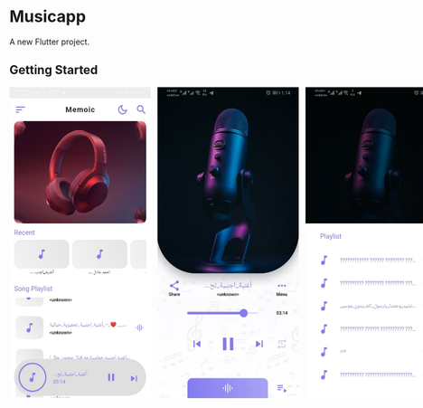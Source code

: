 # Musicapp

A new Flutter project.

## Getting Started

<div style="display: flex; justify-content: space-evenly;">
<img src="https://github.com/MohammedRostom/MusicApp_Audio-Access_Storage/blob/main/lib/screenShots/List%20Of%20Music%20Light.jpg"  width="250" height="550"/>
    &nbsp;&nbsp;&nbsp;
<img src="https://github.com/MohammedRostom/MusicApp_Audio-Access_Storage/blob/main/lib/screenShots/LightSong.jpg"  width="250" height="550"/>
    &nbsp;&nbsp;&nbsp;
<img src="https://github.com/MohammedRostom/MusicApp_Audio-Access_Storage/blob/main/lib/screenShots/PlayListLight.jpg"  width="250" height="550"/>
</div>
